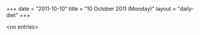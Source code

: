 +++
date = "2011-10-10"
title = "10 October 2011 (Monday)"
layout = "daily-diet"
+++


\<no entries\>

